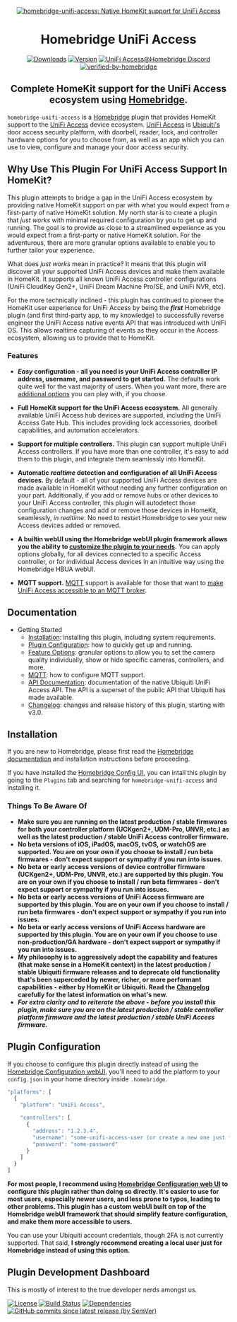 <SPAN ALIGN="CENTER" STYLE="text-align:center">
<DIV ALIGN="CENTER" STYLE="text-align:center">

[![homebridge-unifi-access: Native HomeKit support for UniFi Access](https://raw.githubusercontent.com/hjdhjd/homebridge-unifi-access/main/images/homebridge-unifi-access.svg)](https://github.com/hjdhjd/homebridge-unifi-access)

# Homebridge UniFi Access

[![Downloads](https://img.shields.io/npm/dt/homebridge-unifi-access?color=%230559C9&logo=icloud&logoColor=%23FFFFFF&style=for-the-badge)](https://www.npmjs.com/package/homebridge-unifi-access)
[![Version](https://img.shields.io/npm/v/homebridge-unifi-access?color=%230559C9&label=Latest%20Version&logo=ubiquiti&logoColor=%23FFFFFF&style=for-the-badge)](https://www.npmjs.com/package/homebridge-unifi-access)
[![UniFi Access@Homebridge Discord](https://img.shields.io/discord/432663330281226270?color=0559C9&label=Discord&logo=discord&logoColor=%23FFFFFF&style=for-the-badge)](https://discord.gg/QXqfHEW)
[![verified-by-homebridge](https://img.shields.io/badge/homebridge-verified-blueviolet?color=%23491F59&style=for-the-badge&logoColor=%23FFFFFF&logo=homebridge)](https://github.com/homebridge/homebridge/wiki/Verified-Plugins)

## Complete HomeKit support for the UniFi Access ecosystem using [Homebridge](https://homebridge.io).
</DIV>
</SPAN>

`homebridge-unifi-access` is a [Homebridge](https://homebridge.io) plugin that provides HomeKit support to the [UniFi Access](https://ui.com/door-access) device ecosystem. [UniFi Access](https://ui.com/door-access) is [Ubiquiti's](https://www.ui.com) door access security platform, with doorbell, reader, lock, and controller hardware options for you to choose from, as well as an app which you can use to view, configure and manage your door access security.

## <A NAME="why"></A>Why Use This Plugin For UniFi Access Support In HomeKit?
This plugin attempts to bridge a gap in the UniFi Access ecosystem by providing native HomeKit support on par with what you would expect from a first-party of native HomeKit solution. My north star is to create a plugin that *just works* with minimal required configuration by you to get up and running. The goal is to provide as close to a streamlined experience as you would expect from a first-party or native HomeKit solution. For the adventurous, there are more granular options available to enable you to further tailor your experience.

What does *just works* mean in practice? It means that this plugin will discover all your supported UniFi Access devices and make them available in HomeKit. It supports all known UniFi Access controller configurations (UniFi CloudKey Gen2+, UniFi Dream Machine Pro/SE, and UniFi NVR, etc).

For the more technically inclined - this plugin has continued to pioneer the HomeKit user experience for UniFi Access by being the ***first*** Homebridge plugin (and first third-party app, to my knowledge) to successfully reverse engineer the UniFi Access native events API that was introduced with UniFi OS. This allows realtime capturing of events as they occur in the Access ecosystem, allowing us to provide that to HomeKit.

### Features
- ***Easy* configuration - all you need is your UniFi Access controller IP address, username, and password to get started.** The defaults work quite well for the vast majority of users. When you want more, there are [additional options](https://github.com/hjdhjd/homebridge-unifi-access/blob/main/docs/FeatureOptions.md) you can play with, if you choose.

- **Full HomeKit support for the UniFi Access ecosystem.** All generally available UniFi Access hub devices are supported, including the UniFi Access Gate Hub. This includes providing lock accessories, doorbell capabilities, and automation accelerators.

- **Support for multiple controllers.** This plugin can support multiple UniFi Access controllers. If you have more than one controller, it's easy to add them to this plugin, and integrate them seamlessly into HomeKit.

- **Automatic *realtime* detection and configuration of all UniFi Access devices.** By default - all of your supported UniFi Access devices are made available in HomeKit without needing any further configuration on your part. Additionally, if you add or remove hubs or other devices to your UniFi Access controller, this plugin will autodetect those configuration changes and add or remove those devices in HomeKit, seamlessly, *in realtime*. No need to restart Homebridge to see your new Access devices added or removed.

- **A builtin webUI using the Homebridge webUI plugin framework allows you the ability to [customize the plugin to your needs](https://github.com/hjdhjd/homebridge-unifi-access/blob/main/docs/FeatureOptions.md).** You can apply options globally, for all devices connected to a specific Access controller, or for individual Access devices in an intuitive way using the Homebridge HBUA webUI.

- **MQTT support.** [MQTT](https://mqtt.org) support is available for those that want to [make UniFi Access accessible to an MQTT broker](https://github.com/hjdhjd/homebridge-unifi-access/blob/main/docs/MQTT.md).

## Documentation
* Getting Started
  * [Installation](#installation): installing this plugin, including system requirements.
  * [Plugin Configuration](#plugin-configuration): how to quickly get up and running.
  * [Feature Options](https://github.com/hjdhjd/homebridge-unifi-access/blob/main/docs/FeatureOptions.md): granular options to allow you to set the camera quality individually, show or hide specific cameras, controllers, and more.
  * [MQTT](https://github.com/hjdhjd/homebridge-unifi-access/blob/main/docs/MQTT.md): how to configure MQTT support.
  * [API Documentation](https://github.com/hjdhjd/unifi-access): documentation of the native Ubiquiti UniFi Access API. The API is a superset of the public API that Ubiquiti has made available.
  * [Changelog](https://github.com/hjdhjd/homebridge-unifi-access/blob/main/docs/Changelog.md): changes and release history of this plugin, starting with v3.0.

## Installation
If you are new to Homebridge, please first read the [Homebridge](https://homebridge.io) [documentation](https://github.com/homebridge/homebridge/wiki) and installation instructions before proceeding.

If you have installed the [Homebridge Config UI](https://github.com/homebridge/homebridge-config-ui-x), you can intall this plugin by going to the `Plugins` tab and searching for `homebridge-unifi-access` and installing it.

### Things To Be Aware Of
- **Make sure you are running on the latest production / stable firmwares for both your controller platform (UCKgen2+, UDM-Pro, UNVR, etc.) as well as the latest production / stable UniFi Access controller firmware.**
- **No beta versions of iOS, iPadOS, macOS, tvOS, or watchOS are supported. You are on your own if you choose to install / run beta firmwares - don't expect support or sympathy if you run into issues.**
- **No beta or early access versions of device controller firmware (UCKgen2+, UDM-Pro, UNVR, etc.) are supported by this plugin. You are on your own if you choose to install / run beta firmwares - don't expect support or sympathy if you run into issues.**
- **No beta or early access versions of UniFi Access firmware are supported by this plugin. You are on your own if you choose to install / run beta firmwares - don't expect support or sympathy if you run into issues.**
- **No beta or early access versions of UniFi Access hardware are supported by this plugin. You are on your own if you choose to use non-production/GA hardware - don't expect support or sympathy if you run into issues.**
- **My philosophy is to aggressively adopt the capability and features (that make sense in a HomeKit context) in the latest production / stable Ubiquiti firmware releases and to deprecate old functionality that's been superceded by newer, richer, or more performant capabilities - either by HomeKit or Ubiquiti. Read the [Changelog](https://github.com/hjdhjd/homebridge-unifi-access/blob/main/docs/Changelog.md) carefully for the latest information on what's new.**
- ***For extra clarity and to reiterate the above - before you install this plugin, make sure you are on the latest production / stable controller platform firmware and the latest production / stable UniFi Access firmware.***

## Plugin Configuration
If you choose to configure this plugin directly instead of using the [Homebridge Configuration webUI](https://github.com/homebridge/homebridge-config-ui-x), you'll need to add the platform to your `config.json` in your home directory inside `.homebridge`.

```js
"platforms": [
  {
    "platform": "UniFi Access",

    "controllers": [
      {
        "address": "1.2.3.4",
        "username": "some-unifi-access-user (or create a new one just for homebridge)",
        "password": "some-password"
      }
    ]
  }
]
```
**For most people, I recommend using [Homebridge Configuration web UI](https://github.com/homebridge/homebridge-config-ui-x) to configure this plugin rather than doing so directly. It's easier to use for most users, especially newer users, and less prone to typos, leading to other problems. This plugin has a custom webUI built on top of the Homebridge webUI framework that should simplify feature configuration, and make them more accessible to users.**

You can use your Ubiquiti account credentials, though 2FA is not currently supported. That said, **I strongly recommend creating a local user just for Homebridge instead of using this option.**

## Plugin Development Dashboard
This is mostly of interest to the true developer nerds amongst us.

[![License](https://img.shields.io/npm/l/homebridge-unifi-access?color=%230559C9&logo=open%20source%20initiative&logoColor=%23FFFFFF&style=for-the-badge)](https://github.com/hjdhjd/homebridge-unifi-access/blob/main/LICENSE.md)
[![Build Status](https://img.shields.io/github/actions/workflow/status/hjdhjd/homebridge-unifi-access/ci.yml?branch=main&color=%230559C9&logo=github-actions&logoColor=%23FFFFFF&style=for-the-badge)](https://github.com/hjdhjd/homebridge-unifi-access/actions?query=workflow%3A%22Continuous+Integration%22)
[![Dependencies](https://img.shields.io/librariesio/release/npm/homebridge-unifi-access?color=%230559C9&logo=dependabot&style=for-the-badge)](https://libraries.io/npm/homebridge-unifi-access)
[![GitHub commits since latest release (by SemVer)](https://img.shields.io/github/commits-since/hjdhjd/homebridge-unifi-access/latest?color=%230559C9&logo=github&sort=semver&style=for-the-badge)](https://github.com/hjdhjd/homebridge-unifi-access/commits/master)
